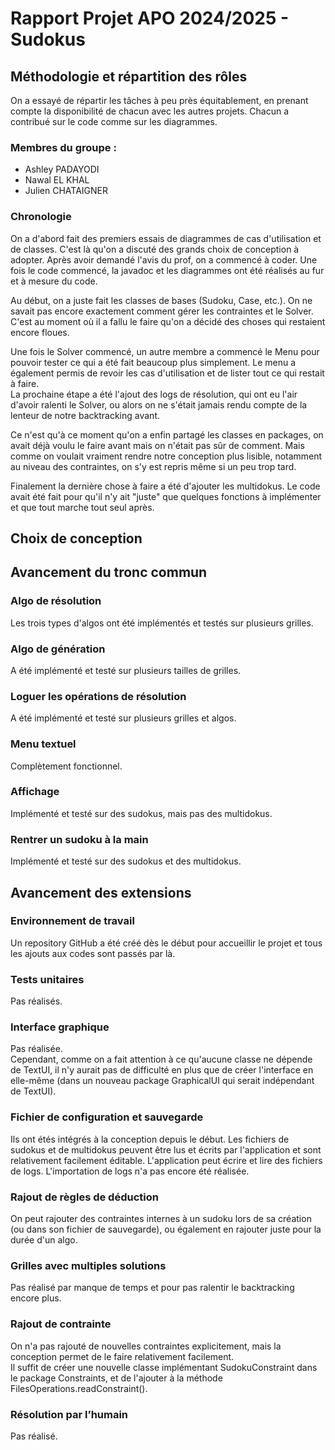 # Rapport Projet APO 2024/2025 - Sudokus

## Méthodologie et répartition des rôles

On a essayé de répartir les tâches à peu près équitablement,
en prenant compte la disponibilité de chacun avec les autres projets.
Chacun a contribué sur le code comme sur les diagrammes.

### Membres du groupe :
- Ashley PADAYODI
- Nawal EL KHAL
- Julien CHATAIGNER

### Chronologie
On a d'abord fait des premiers essais de diagrammes de cas d'utilisation et de classes.
C'est là qu'on a discuté des grands choix de conception à adopter.
Après avoir demandé l'avis du prof, on a commencé à coder.
Une fois le code commencé, la javadoc et les diagrammes ont été réalisés au fur et à mesure du code.  

Au début, on a juste fait les classes de bases (Sudoku, Case, etc.).
On ne savait pas encore exactement comment gérer les contraintes et le Solver.
C'est au moment où il a fallu le faire qu'on a décidé des choses qui restaient encore floues.  

Une fois le Solver commencé, un autre membre a commencé le Menu pour pouvoir tester ce qui a été fait beaucoup plus simplement.
Le menu a également permis de revoir les cas d'utilisation et de lister tout ce qui restait à faire.  
La prochaine étape a été l'ajout des logs de résolution, qui ont eu l'air d'avoir ralenti le Solver,
ou alors on ne s'était jamais rendu compte de la lenteur de notre backtracking avant.  

Ce n'est qu'à ce moment qu'on a enfin partagé les classes en packages,
on avait déjà voulu le faire avant mais on n'était pas sûr de comment.
Mais comme on voulait vraiment rendre notre conception plus lisible,
notamment au niveau des contraintes,
on s'y est repris même si un peu trop tard.  

Finalement la dernière chose à faire a été d'ajouter les multidokus.
Le code avait été fait pour qu'il n'y ait "juste" que quelques fonctions à implémenter et que tout marche tout seul après.

## Choix de conception

## Avancement du tronc commun

### Algo de résolution
Les trois types d'algos ont été implémentés et testés sur plusieurs grilles.
### Algo de génération
A été implémenté et testé sur plusieurs tailles de grilles.
### Loguer les opérations de résolution
A été implémenté et testé sur plusieurs grilles et algos.
### Menu textuel
Complètement fonctionnel.
### Affichage
Implémenté et testé sur des sudokus, mais pas des multidokus.
### Rentrer un sudoku à la main
Implémenté et testé sur des sudokus et des multidokus.

## Avancement des extensions

### Environnement de travail
Un repository GitHub a été créé dès le début pour accueillir le projet
et tous les ajouts aux codes sont passés par là.
### Tests unitaires
Pas réalisés.
### Interface graphique
Pas réalisée.  
Cependant, comme on a fait attention à ce qu'aucune classe ne dépende de TextUI,
il n'y aurait pas de difficulté en plus que de créer l'interface en elle-même
(dans un nouveau package GraphicalUI qui serait indépendant de TextUI).
### Fichier de configuration et sauvegarde
Ils ont étés intégrés à la conception depuis le début.
Les fichiers de sudokus et de multidokus peuvent être lus et écrits par l'application et sont relativement facilement éditable.
L'application peut écrire et lire des fichiers de logs. L'importation de logs n'a pas encore été réalisée.
### Rajout de règles de déduction
On peut rajouter des contraintes internes à un sudoku lors de sa création (ou dans son fichier de sauvegarde),
ou également en rajouter juste pour la durée d'un algo.
### Grilles avec multiples solutions
Pas réalisé par manque de temps et pour pas ralentir le backtracking encore plus.
### Rajout de contrainte
On n'a pas rajouté de nouvelles contraintes explicitement,
mais la conception permet de le faire relativement facilement.  
Il suffit de créer une nouvelle classe implémentant SudokuConstraint dans le package Constraints,
et de l'ajouter à la méthode FilesOperations.readConstraint().
### Résolution par l’humain
Pas réalisé.
